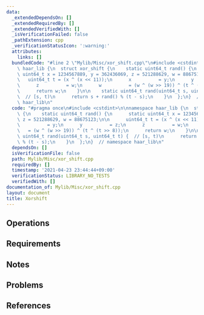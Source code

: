 ```yaml
---
data:
  _extendedDependsOn: []
  _extendedRequiredBy: []
  _extendedVerifiedWith: []
  _isVerificationFailed: false
  _pathExtension: cpp
  _verificationStatusIcon: ':warning:'
  attributes:
    links: []
  bundledCode: "#line 2 \"Mylib/Misc/xor_shift.cpp\"\n#include <cstdint>\n\nnamespace\
    \ haar_lib {\n  struct xor_shift {\n    static uint64_t rand() {\n      static\
    \ uint64_t x = 1234567889, y = 362436069, z = 521288629, w = 88675123;\n\n   \
    \   uint64_t t = (x ^ (x << 11));\n      x          = y;\n      y          = z;\n\
    \      z          = w;\n      w          = (w ^ (w >> 19)) ^ (t ^ (t >> 8));\n\
    \      return w;\n    }\n\n    static uint64_t rand(uint64_t s, uint64_t t) {\
    \  // [s, t)\n      return s + rand() % (t - s);\n    }\n  };\n}  // namespace\
    \ haar_lib\n"
  code: "#pragma once\n#include <cstdint>\n\nnamespace haar_lib {\n  struct xor_shift\
    \ {\n    static uint64_t rand() {\n      static uint64_t x = 1234567889, y = 362436069,\
    \ z = 521288629, w = 88675123;\n\n      uint64_t t = (x ^ (x << 11));\n      x\
    \          = y;\n      y          = z;\n      z          = w;\n      w       \
    \   = (w ^ (w >> 19)) ^ (t ^ (t >> 8));\n      return w;\n    }\n\n    static\
    \ uint64_t rand(uint64_t s, uint64_t t) {  // [s, t)\n      return s + rand()\
    \ % (t - s);\n    }\n  };\n}  // namespace haar_lib\n"
  dependsOn: []
  isVerificationFile: false
  path: Mylib/Misc/xor_shift.cpp
  requiredBy: []
  timestamp: '2021-04-23 23:44:44+09:00'
  verificationStatus: LIBRARY_NO_TESTS
  verifiedWith: []
documentation_of: Mylib/Misc/xor_shift.cpp
layout: document
title: Xorshift
---
```


## Operations

## Requirements

## Notes

## Problems

## References
